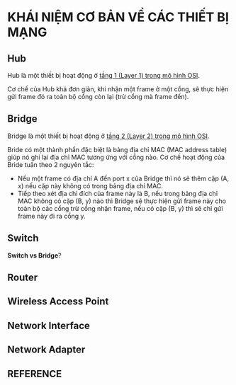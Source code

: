 # KHÁI NIỆM CƠ BẢN VỀ CÁC THIẾT BỊ MẠNG

## Hub

Hub là một thiết bị hoạt động ở [tầng 1 (Layer 1) trong mô hình OSI](2_OSI_model_and_Protocol.md).

Cơ chế của Hub khá đơn giản, khi nhận một frame ở một cổng, sẽ thực hiện gửi frame đó ra toàn bộ cổng còn lại (trừ cổng mà frame đến).

## Bridge

Bridge là một thiết bị hoạt động ở [tầng 2 (Layer 2) trong mô hình OSI](2_OSI_model_and_Protocol.md).

Bride có một thành phần đặc biệt là bảng địa chỉ MAC (MAC address table) giúp nó ghi lại địa chỉ MAC tương ứng với cổng nào. Cơ chế hoạt động của Bride tuân theo 2 nguyên tắc:

- Nếu một frame có địa chỉ A đến port x của Bridge thì nó sẽ thêm cặp (A, x) nếu cặp này không có trong bảng địa chỉ MAC.
- Tiếp theo xét địa chỉ đích của frame này là B, nếu trong bảng địa chỉ MAC không có cặp (B, y) nào thì Bridge sẽ thực hiện gửi frame này cho toàn bộ các cổng trừ cổng nhận frame, nếu có cặp (B, y) thì sẽ chỉ gửi frame này đi ra cổng y.

## Switch

**Switch vs Bridge**?

## Router

## Wireless Access Point

## Network Interface

## Network Adapter

## REFERENCE
